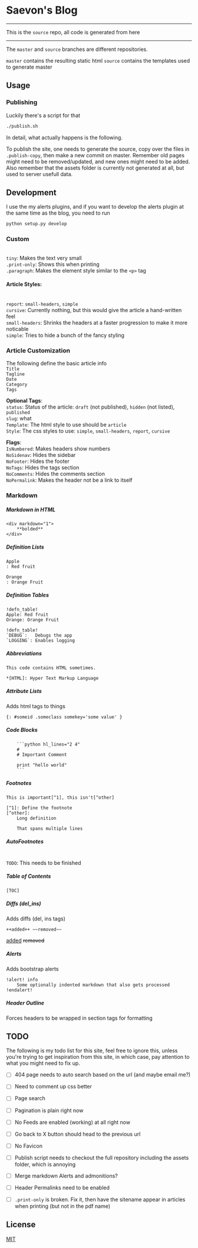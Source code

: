 # Saevon's Blog

---

This is the `source` repo, all code is generated from here

---

The `master` and `source` branches are different repositories.

`master` contains the resulting static html
`source` contains the templates used to generate master

## Usage

### Publishing

Luckily there's a script for that

```bash
./publish.sh
```

In detail, what actually happens is the following.

To publish the site, one needs to generate the source, copy over the files in `.publish-copy`, then make a new commit on master. Remember old pages might need to be removed/updated, and new ones might need to be added. Also remember that the assets folder is currently not generated at all, but used to server usefull data.

## Development

I use the my alerts plugins, and if you want to develop the alerts plugin at the same time as the blog, you need to run

```bash
python setup.py develop
```

### Custom

<br />`tiny`: Makes the text very small
<br />`.print-only`: Shows this when printing
<br />`.paragraph`: Makes the element style similar to the `<p>` tag


#### Article Styles:

<br />`report`: `small-headers`, `simple`
<br />`cursive`: Currently nothing, but this would give the article a hand-written feel
<br />`small-headers`: Shrinks the headers at a faster progression to make it more noticable
<br />`simple`: Tries to hide a bunch of the fancy styling


### Article Customization

The following define the basic article info
<br />`Title`
<br />`Tagline`
<br />`Date`
<br />`Category`
<br />`Tags`

**Optional Tags**:
<br />`status`:   Status of the article: `draft` (not published), `hidden` (not listed), `published`
<br />`slug`:     what
<br />`Template`: The html style to use should be `article`
<br />`Style`:    The css styles to use: `simple`, `small-headers`, `report`, `cursive`

**Flags**:
<br />`IsNumbered`:  Makes headers show numbers
<br />`NoSidenav`:   Hides the sidebar
<br />`NoFooter`:    Hides the footer
<br />`NoTags`:      Hides the tags section
<br />`NoComments`:  Hides the comments section
<br />`NoPermalink`: Makes the header not be a link to itself



### Markdown

##### Markdown in HTML

```
<div markdown="1">
    **bolded**
</div>
```

##### Definition Lists

```
Apple
: Red fruit

Orange
: Orange Fruit
```

##### Definition Tables

```
!defn_table!
Apple: Red fruit
Orange: Orange Fruit

!defn_table!
`DEBUG`:   Debugs the app
`LOGGING`: Enables logging
```

##### Abbreviations

```
This code contains HTML sometimes.

*[HTML]: Hyper Text Markup Language
```

##### Attribute Lists

Adds html tags to things

```
{: #someid .someclass somekey='some value' }
```

##### Code Blocks

```
    ```python hl_lines="2 4"
    #
    # Important Comment

    print "hello world"
    ```
```

##### Footnotes

```
This is important[^1], this isn't[^other]

[^1]: Define the footnote
[^other]:
    Long definition

    That spans multiple lines
```

##### AutoFootnotes

<br />`TODO`: This needs to be finished

##### Table of Contents

```
[TOC]
```

##### Diffs (del_ins)

Adds diffs (del, ins tags)

```
++added++ ~~removed~~
```

<ins>added</ins> <del>removed</removed>


##### Alerts

Adds bootstrap alerts

```
!alert! info
    Some optionally indented markdown that also gets processed
!endalert!
```

##### Header Outline

Forces headers to be wrapped in section tags for formatting



## TODO

The following is my todo list for this site, feel free to ignore this, unless you're trying to get inspiration from this site, in which case, pay attention to what you might need to fix up.

* [ ] 404 page needs to auto search based on the url (and maybe email me?)
* [ ] Need to comment up css better
* [ ] Page search
* [ ] Pagination is plain right now
* [ ] No Feeds are enabled (working) at all right now
* [ ] Go back to X button should head to the previous url
* [ ] No Favicon
* [ ] Publish script needs to checkout the full repository including the assets folder, which is annoying
* [ ] Merge markdown Alerts and admonitions?
* [ ] Header Permalinks need to be enabled
* [ ] `.print-only` is broken. Fix it, then have the sitename appear in articles when printing (but not in the pdf name)


## License

[MIT](http://opensource.org/licenses/MIT)
